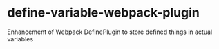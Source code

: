 # define-variable-webpack-plugin
Enhancement of Webpack DefinePlugin to store defined things in actual variables
